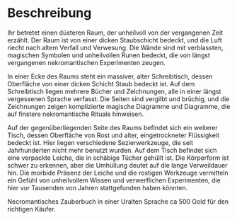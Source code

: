 # Beschreibung

Ihr betretet einen düsteren Raum, der unheilvoll von der vergangenen Zeit erzählt. Der Raum ist von einer dicken Staubschicht bedeckt, und die Luft riecht nach altem Verfall und Verwesung. Die Wände sind mit verblassten, magischen Symbolen und unheilvollen Runen bedeckt, die von längst vergangenen nekromantischen Experimenten zeugen.

In einer Ecke des Raums steht ein massiver, alter Schreibtisch, dessen Oberfläche von einer dicken Schicht Staub bedeckt ist. Auf dem Schreibtisch liegen mehrere Bücher und Zeichnungen, alle in einer längst vergessenen Sprache verfasst. Die Seiten sind vergilbt und brüchig, und die Zeichnungen zeigen komplizierte magische Diagramme und Diagramme, die auf finstere nekromantische Rituale hinweisen.

Auf der gegenüberliegenden Seite des Raums befindet sich ein weiterer Tisch, dessen Oberfläche von Rost und alter, eingetrockneter Flüssigkeit bedeckt ist. Hier liegen verschiedene Sezierwerkzeuge, die seit Jahrhunderten nicht mehr benutzt wurden. Auf dem Tisch befindet sich eine verpackte Leiche, die in schäbige Tücher gehüllt ist. Die Körperform ist schwer zu erkennen, aber die Umhüllung deutet auf die lange Verweildauer hin. Die morbide Präsenz der Leiche und die rostigen Werkzeuge vermitteln ein Gefühl von unheilvollem Wissen und verwerflichen Experimenten, die hier vor Tausenden von Jahren stattgefunden haben könnten.

Necromantisches Zauberbuch in einer Uralten Sprache ca 500 Gold für den richtigen Käufer. 
